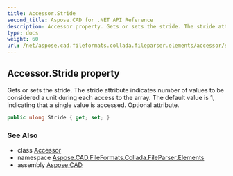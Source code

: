 ```yaml
---
title: Accessor.Stride
second_title: Aspose.CAD for .NET API Reference
description: Accessor property. Gets or sets the stride. The stride attribute indicates number of values to be considered a unit during each access to the array. The default value is 1 indicating that a single value is accessed. Optional attribute
type: docs
weight: 60
url: /net/aspose.cad.fileformats.collada.fileparser.elements/accessor/stride/
---
```

## Accessor.Stride property

Gets or sets the stride. The stride attribute indicates number of values to be considered a unit during each access to the array. The default value is 1, indicating that a single value is accessed. Optional attribute.

```csharp
public ulong Stride { get; set; }
```

### See Also

* class [Accessor](../)
* namespace [Aspose.CAD.FileFormats.Collada.FileParser.Elements](../../accessor/)
* assembly [Aspose.CAD](../../../)


